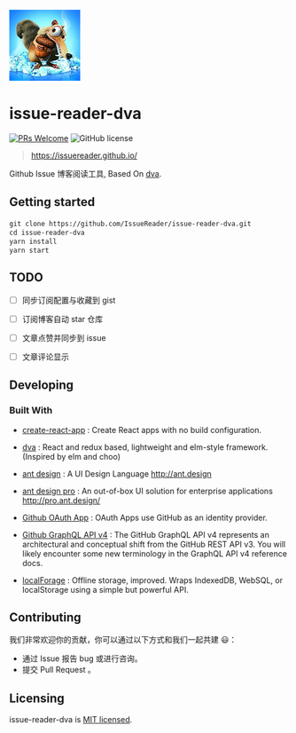 
![issue-reader-dva](./images/logo128x128.png)

# issue-reader-dva
[![PRs Welcome](https://img.shields.io/badge/PRs-welcome-brightgreen.svg?style=flat-square)](http://makeapullrequest.com)
![GitHub license](https://img.shields.io/badge/license-MIT-blue.svg?style=flat-square)

> https://issuereader.github.io/

Github Issue 博客阅读工具, Based On [dva](https://github.com/dvajs/dva).

## Getting started

```
git clone https://github.com/IssueReader/issue-reader-dva.git
cd issue-reader-dva
yarn install
yarn start
```

## TODO

* [ ] 同步订阅配置与收藏到 gist
* [ ] 订阅博客自动 star 仓库
* [ ] 文章点赞并同步到 issue
* [ ] 文章评论显示


## Developing

### Built With

* [create-react-app](https://github.com/facebook/create-react-app) : Create React apps with no build configuration.

* [dva](https://github.com/dvajs/dva) : React and redux based, lightweight and elm-style framework. (Inspired by elm and choo)

* [ant design](https://github.com/ant-design/ant-design) : A UI Design Language http://ant.design

* [ant design pro](https://github.com/ant-design/ant-design-pro) : An out-of-box UI solution for enterprise applications http://pro.ant.design/

* [Github OAuth App](https://developer.github.com/apps/building-oauth-apps/) : OAuth Apps use GitHub as an identity provider.

* [Github GraphQL API v4](https://developer.github.com/v4/) : The GitHub GraphQL API v4 represents an architectural and conceptual shift from the GitHub REST API v3. You will likely encounter some new terminology in the GraphQL API v4 reference docs.

* [localForage](https://github.com/localForage/localForage) : Offline storage, improved. Wraps IndexedDB, WebSQL, or localStorage using a simple but powerful API.


## Contributing

我们非常欢迎你的贡献，你可以通过以下方式和我们一起共建 😃：
* 通过 Issue 报告 bug 或进行咨询。
* 提交 Pull Request 。

## Licensing

issue-reader-dva is [MIT licensed](./LICENSE).
